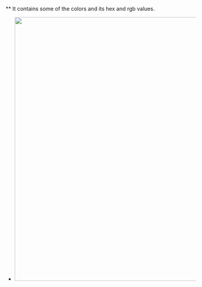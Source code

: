 ** It contains some of the colors and its hex and rgb values.


- <img src="../css-colors/Color-Names-—-HTML-Color-Codes.png" width="700" height=auto>
